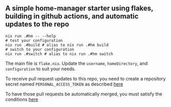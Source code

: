 ## A simple home-manager starter using flakes, building in github actions, and automatic updates to the repo

```
nix run .#hm -- --help
# test your configuration
nix run .#build # alias to nix run .#hm build
# switch to your configuration
nix run .#switch # alias to nix run .#hm switch
```

The main file is `flake.nix`. Update the `username`, `homeDirectory`, and `configuration` to suit your needs.

To receive pull request updates to this repo, you need to create a repository
secret named `PERSONAL_ACCESS_TOKEN` as described
[here](https://github.com/peter-evans/create-pull-request/blob/main/docs/concepts-guidelines.md#workarounds-to-trigger-further-workflow-runs)

To have those pull requests be automatically merged, you must satisfy the
conditions [here](https://github.com/peter-evans/enable-pull-request-automerge#conditions)